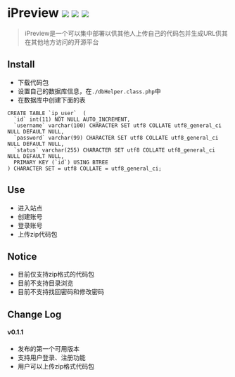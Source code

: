 # iPreview ![](https://img.shields.io/badge/version-v0.1.1-orange.svg) ![](https://img.shields.io/badge/language-php-brightgreen.svg) ![](https://img.shields.io/badge/database-MySQL-yellow.svg) 


>iPreview是一个可以集中部署以供其他人上传自己的代码包并生成URL供其在其他地方访问的开源平台
## Install
- 下载代码包
- 设置自己的数据库信息，在`./dbHelper.class.php`中
- 在数据库中创建下面的表
```
CREATE TABLE `ip_user`  (
  `id` int(11) NOT NULL AUTO_INCREMENT,
  `username` varchar(100) CHARACTER SET utf8 COLLATE utf8_general_ci NULL DEFAULT NULL,
  `password` varchar(99) CHARACTER SET utf8 COLLATE utf8_general_ci NULL DEFAULT NULL,
  `status` varchar(255) CHARACTER SET utf8 COLLATE utf8_general_ci NULL DEFAULT NULL,
  PRIMARY KEY (`id`) USING BTREE
) CHARACTER SET = utf8 COLLATE = utf8_general_ci;
```

## Use
- 进入站点
- 创建账号
- 登录账号
- 上传zip代码包

## Notice
- 目前仅支持zip格式的代码包
- 目前不支持目录浏览
- 目前不支持找回密码和修改密码


## Change Log
#### v0.1.1
- 发布的第一个可用版本
- 支持用户登录、注册功能
- 用户可以上传zip格式代码包

